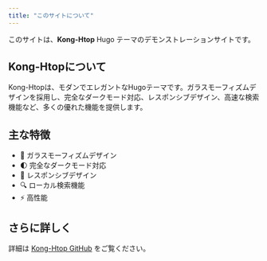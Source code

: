 ```yaml
---
title: "このサイトについて"
---
```


このサイトは、**Kong-Htop** Hugo テーマのデモンストレーションサイトです。

## Kong-Htopについて

Kong-Htopは、モダンでエレガントなHugoテーマです。ガラスモーフィズムデザインを採用し、完全なダークモード対応、レスポンシブデザイン、高速な検索機能など、多くの優れた機能を提供します。

## 主な特徴

- 🎨 ガラスモーフィズムデザイン
- 🌓 完全なダークモード対応
- 📱 レスポンシブデザイン
- 🔍 ローカル検索機能
- ⚡ 高性能

## さらに詳しく

詳細は [Kong-Htop GitHub](https://github.com/yezihack/kong-htop) をご覧ください。

